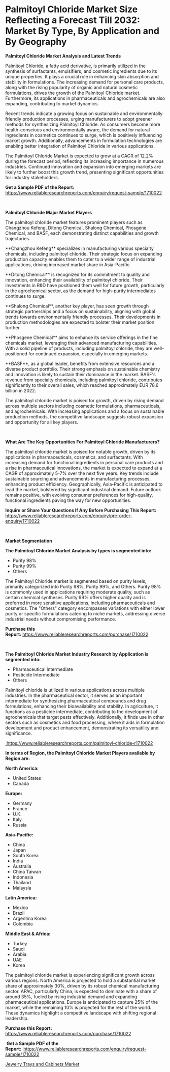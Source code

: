 <p><h1>Palmitoyl Chloride Market Size Reflecting a Forecast Till 2032: Market By Type, By Application and By Geography</h1></p><p><strong>Palmitoyl Chloride Market Analysis and Latest Trends</strong></p>
<p><p>Palmitoyl Chloride, a fatty acid derivative, is primarily utilized in the synthesis of surfactants, emulsifiers, and cosmetic ingredients due to its unique properties. It plays a crucial role in enhancing skin absorption and stability in formulations. The increasing demand for personal care products, along with the rising popularity of organic and natural cosmetic formulations, drives the growth of the Palmitoyl Chloride market. Furthermore, its applications in pharmaceuticals and agrochemicals are also expanding, contributing to market dynamics.</p><p>Recent trends indicate a growing focus on sustainable and environmentally friendly production processes, urging manufacturers to adopt greener methods for synthesizing Palmitoyl Chloride. As consumers become more health-conscious and environmentally aware, the demand for natural ingredients in cosmetics continues to surge, which is positively influencing market growth. Additionally, advancements in formulation technologies are enabling better integration of Palmitoyl Chloride in various applications.</p><p>The Palmitoyl Chloride Market is expected to grow at a CAGR of 12.2% during the forecast period, reflecting its increasing importance in numerous industries. Continued innovation and expansion into emerging markets are likely to further boost this growth trend, presenting significant opportunities for industry stakeholders.</p></p>
<p><strong>Get a Sample PDF of the Report:&nbsp;</strong> <a href="https://www.reliableresearchreports.com/enquiry/request-sample/1710022?utm_campaign=3581&utm_medium=2&utm_source=Github&utm_content=ia&utm_term=27032025&utm_id=palmitoyl-chloride">https://www.reliableresearchreports.com/enquiry/request-sample/1710022</a></p>
<p>&nbsp;</p>
<p><strong>Palmitoyl Chloride Major Market Players</strong></p>
<p><p>The palmitoyl chloride market features prominent players such as Changzhou Kefeng, Ditong Chemical, Shalong Chemical, Phosgene Chemical, and BASF, each demonstrating distinct capabilities and growth trajectories.</p><p>**Changzhou Kefeng** specializes in manufacturing various specialty chemicals, including palmitoyl chloride. Their strategic focus on expanding production capacity enables them to cater to a wider range of industrial applications, driving increased market share in Asia-Pacific.</p><p>**Ditong Chemical** is recognized for its commitment to quality and innovation, enhancing their availability of palmitoyl chloride. Their investments in R&D have positioned them well for future growth, particularly in the agrochemical sector, as the demand for high-purity intermediates continues to surge.</p><p>**Shalong Chemical**, another key player, has seen growth through strategic partnerships and a focus on sustainability, aligning with global trends towards environmentally friendly processes. Their developments in production methodologies are expected to bolster their market position further.</p><p>**Phosgene Chemical** aims to enhance its service offerings in the fine chemicals market, leveraging their advanced manufacturing capabilities. With a solid pipeline of products, including palmitoyl chloride, they are well-positioned for continued expansion, especially in emerging markets.</p><p>**BASF**, as a global leader, benefits from extensive resources and a diverse product portfolio. Their strong emphasis on sustainable chemistry and innovation is likely to sustain their dominance in the market. BASF's revenue from specialty chemicals, including palmitoyl chloride, contributes significantly to their overall sales, which reached approximately EUR 78.6 billion in 2022.</p><p>The palmitoyl chloride market is poised for growth, driven by rising demand across multiple sectors including cosmetic formulations, pharmaceuticals, and agrochemicals. With increasing applications and a focus on sustainable production methods, the competitive landscape suggests robust expansion and opportunity for all key players.</p></p>
<p>&nbsp;</p>
<p><strong>What Are The Key Opportunities For Palmitoyl Chloride Manufacturers?</strong></p>
<p><p>The palmitoyl chloride market is poised for notable growth, driven by its applications in pharmaceuticals, cosmetics, and surfactants. With increasing demand for functional ingredients in personal care products and a rise in pharmaceutical innovations, the market is expected to expand at a CAGR of approximately 5-7% over the next five years. Key trends include sustainable sourcing and advancements in manufacturing processes, enhancing product efficiency. Geographically, Asia-Pacific is anticipated to lead the market, bolstered by significant industrial demand. Future outlook remains positive, with evolving consumer preferences for high-quality, functional ingredients paving the way for new opportunities.</p></p>
<p><strong>Inquire or Share Your Questions If Any Before Purchasing This Report:</strong> <a href="https://www.reliableresearchreports.com/enquiry/pre-order-enquiry/1710022?utm_campaign=3581&utm_medium=2&utm_source=Github&utm_content=ia&utm_term=27032025&utm_id=palmitoyl-chloride">https://www.reliableresearchreports.com/enquiry/pre-order-enquiry/1710022</a></p>
<p>&nbsp;</p>
<p><strong>Market Segmentation</strong></p>
<p><strong>The Palmitoyl Chloride Market Analysis by types is segmented into:</strong></p>
<p><ul><li>Purity 98%</li><li>Purity 99%</li><li>Others</li></ul></p>
<p><p>The Palmitoyl Chloride market is segmented based on purity levels, primarily categorized into Purity 98%, Purity 99%, and Others. Purity 98% is commonly used in applications requiring moderate quality, such as certain chemical syntheses. Purity 99% offers higher quality and is preferred in more sensitive applications, including pharmaceuticals and cosmetics. The "Others" category encompasses variations with either lower purity or specific formulations catering to niche markets, addressing diverse industrial needs without compromising performance.</p></p>
<p><strong>Purchase this Report:&nbsp;</strong><a href="https://www.reliableresearchreports.com/purchase/1710022?utm_campaign=3581&utm_medium=2&utm_source=Github&utm_content=ia&utm_term=27032025&utm_id=palmitoyl-chloride">https://www.reliableresearchreports.com/purchase/1710022</a></p>
<p>&nbsp;</p>
<p><strong>The Palmitoyl Chloride Market Industry Research by Application is segmented into:</strong></p>
<p><ul><li>Pharmaceutical Intermediate</li><li>Pesticide Intermediate</li><li>Others</li></ul></p>
<p><p>Palmitoyl chloride is utilized in various applications across multiple industries. In the pharmaceutical sector, it serves as an important intermediate for synthesizing pharmaceutical compounds and drug formulations, enhancing their bioavailability and stability. In agriculture, it functions as a pesticide intermediate, contributing to the development of agrochemicals that target pests effectively. Additionally, it finds use in other sectors such as cosmetics and food processing, where it aids in formulation development and product enhancement, demonstrating its versatility and significance.</p></p>
<p><a href="https://www.reliableresearchreports.com/palmitoyl-chloride-r1710022?utm_campaign=3581&utm_medium=2&utm_source=Github&utm_content=ia&utm_term=27032025&utm_id=palmitoyl-chloride">&nbsp;https://www.reliableresearchreports.com/palmitoyl-chloride-r1710022</a></p>
<p><strong>In terms of Region, the Palmitoyl Chloride Market Players available by Region are:</strong></p>
<p>
    <p> <strong> North America: </strong>
        <ul>
            <li>United States</li>
            <li>Canada</li>
        </ul>
        </p> 
    <p> <strong> Europe: </strong>
        <ul>
            <li>Germany</li>
            <li>France</li>
            <li>U.K.</li>
            <li>Italy</li>
            <li>Russia</li>
        </ul>
        </p> 
    <p> <strong> Asia-Pacific: </strong>
        <ul>
            <li>China</li>
            <li>Japan</li>
            <li>South Korea</li>
            <li>India</li>
            <li>Australia</li>
            <li>China Taiwan</li>
            <li>Indonesia</li>
            <li>Thailand</li>
            <li>Malaysia</li>
        </ul>
        </p> 
    <p> <strong> Latin America: </strong>
        <ul>
            <li>Mexico</li>
            <li>Brazil</li>
            <li>Argentina Korea</li>
            <li>Colombia</li>
        </ul>
        </p> 
    <p> <strong> Middle East & Africa: </strong>
        <ul>
            <li>Turkey</li>
            <li>Saudi</li>
            <li>Arabia</li>
            <li>UAE</li>
            <li>Korea</li>
        </ul>
    </p>
    </p>
<p><p>The palmitoyl chloride market is experiencing significant growth across various regions. North America is projected to hold a substantial market share of approximately 30%, driven by its robust chemical manufacturing sector. APAC, particularly China, is expected to dominate with a share of around 35%, fueled by rising industrial demand and expanding pharmaceutical applications. Europe is anticipated to capture 25% of the market, while the remaining 10% is projected for the rest of the world. These dynamics highlight a competitive landscape with shifting regional leadership.</p></p>
<p><strong>Purchase this Report: </strong><a href="https://www.reliableresearchreports.com/purchase/1710022?utm_campaign=3581&utm_medium=2&utm_source=Github&utm_content=ia&utm_term=27032025&utm_id=palmitoyl-chloride">https://www.reliableresearchreports.com/purchase/1710022</a></p>
<p>&nbsp;<strong>Get a Sample PDF of the Report:&nbsp;&nbsp;</strong><a href="https://www.reliableresearchreports.com/enquiry/request-sample/1710022?utm_campaign=3581&utm_medium=2&utm_source=Github&utm_content=ia&utm_term=27032025&utm_id=palmitoyl-chloride">https://www.reliableresearchreports.com/enquiry/request-sample/1710022</a></p>
<p><strong></strong></p>
<p><p><a href="https://github.com/welfmimon/Market-Research-Report-List-1/blob/main/jewelry-trays-and-cabinets-market.md?utm_campaign=3581&utm_medium=2&utm_source=Github&utm_content=ia&utm_term=27032025&utm_id=palmitoyl-chloride">Jewelry Trays and Cabinets Market</a></p></p>